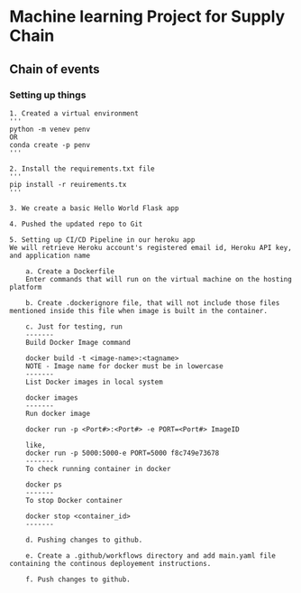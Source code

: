 # Machine learning Project for Supply Chain

## Chain of events


### Setting up things
    1. Created a virtual environment
    '''
    python -m venev penv
    OR
    conda create -p penv
    '''

    2. Install the requirements.txt file
    '''
    pip install -r reuirements.tx
    '''

    3. We create a basic Hello World Flask app

    4. Pushed the updated repo to Git

    5. Setting up CI/CD Pipeline in our heroku app
    We will retrieve Heroku account's registered email id, Heroku API key, and application name

        a. Create a Dockerfile
        Enter commands that will run on the virtual machine on the hosting platform

        b. Create .dockerignore file, that will not include those files mentioned inside this file when image is built in the container.

        c. Just for testing, run 
        -------
        Build Docker Image command

        docker build -t <image-name>:<tagname>
        NOTE - Image name for docker must be in lowercase
        -------
        List Docker images in local system

        docker images
        -------
        Run docker image

        docker run -p <Port#>:<Port#> -e PORT=<Port#> ImageID

        like,
        docker run -p 5000:5000-e PORT=5000 f8c749e73678
        -------
        To check running container in docker

        docker ps
        -------
        To stop Docker container

        docker stop <container_id>
        -------
    
        d. Pushing changes to github.

        e. Create a .github/workflows directory and add main.yaml file containing the continous deployement instructions.

        f. Push changes to github.


